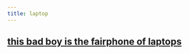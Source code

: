 ```yaml
---
title: laptop
---
```


## [this bad boy is the fairphone of laptops](https://frame.work/products/laptop-diy-edition)
